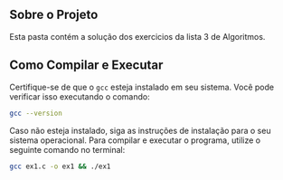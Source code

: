 ## Sobre o Projeto

Esta pasta contém a solução dos exercicios da lista 3 de Algoritmos.

## Como Compilar e Executar
Certifique-se de que o `gcc` esteja instalado em seu sistema. Você pode verificar isso executando o comando:

```bash
gcc --version
```

Caso não esteja instalado, siga as instruções de instalação para o seu sistema operacional.
Para compilar e executar o programa, utilize o seguinte comando no terminal:

```bash
gcc ex1.c -o ex1 && ./ex1
```
